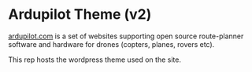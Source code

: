 # Ardupilot Theme (v2)

[ardupilot.com](http://ardupilot.com/) is a set of websites supporting open source route-planner software and hardware for drones (copters, planes, rovers etc). 

This rep hosts the wordpress theme used on the site.
